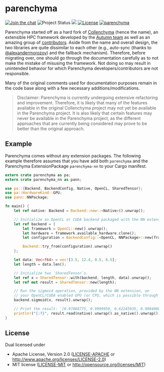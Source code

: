 # parenchyma

[![Join the chat](https://badges.gitter.im/lychee-eng/parenchyma.svg)](https://gitter.im/lychee-eng/parenchyma)
![Project Status](https://img.shields.io/badge/status-pre--alpha-green.svg)
[![](http://meritbadge.herokuapp.com/parenchyma)](https://crates.io/crates/parenchyma)
[![License](https://img.shields.io/crates/l/parenchyma.svg)](#license)
[![parenchyma](https://docs.rs/parenchyma/badge.svg)](https://docs.rs/parenchyma)

Parenchyma started off as a hard fork of [Collenchyma][collenchyma-repo] (hence the name), an 
extensible HPC framework developed by the [Autumn team] as well as an amazing group 
of [contributors][collenchyma-contributors]. Aside from the name and overall design, the two 
libraries are quite dissimilar to each other (e.g., auto-sync (thanks 
to [@alexandermorozov](/../../issues/2)) and the fallback mechanism). Therefore, before migrating 
over, one should go through the documentation carefully as to not make the mistake of misusing 
the framework. Not doing so may result in unintended behavior for which Parenchyma 
developers/contributors are not responsible.

Many of the original comments used for documentation purposes remain in the code base along with 
a few necessary additions/modifications.

> Disclaimer: Parenchyma is currently undergoing extensive refactoring and improvement. Therefore, 
> it is likely that many of the features available in the original Collenchyma project may not yet 
> be available in the Parenchyma project. It is also likely that certain features may never be 
> available in the Parenchyma project, as the different approaches that are currently being 
> considered may prove to be better than the original approach.

## Example

Parenchyma comes without any extension packages. The following example therefore assumes that
you have add both `parenchyma` and the Parenchyma ExtensionPackage `parenchyma-nn` to your
Cargo manifest.

```rust
extern crate parenchyma as pa;
extern crate parenchyma_nn as pann;

use pa::{Backend, BackendConfig, Native, OpenCL, SharedTensor};
use pa::HardwareKind::GPU;
use pann::NNPackage;

fn main() {
    let ref native: Backend = Backend::new::<Native>().unwrap();

    // Initialize an OpenCL or CUDA backend packaged with the NN extension.
    let ref backend = {
        let framework = OpenCL::new().unwrap();
        let hardware = framework.available_hardware.clone();
        let configuration = BackendConfig::<OpenCL, NNPackage>::new(framework, hardware, GPU);

        Backend::try_from(configuration).unwrap()
    };

    let data: Vec<f64> = vec![3.5, 12.4, 0.5, 6.5];
    let length = data.len();

    // Initialize two `SharedTensor`s.
    let ref x = SharedTensor::with(backend, length, data).unwrap();
    let ref mut result = SharedTensor::new(length);

    // Run the sigmoid operation, provided by the NN extension, on 
    // your OpenCL/CUDA enabled GPU (or CPU, which is possible through OpenCL)
    backend.sigmoid(x, result).unwrap();

    // Print the result: `[0.97068775, 0.9999959, 0.62245935, 0.9984988] shape=[4], strides=[1]`
    println!("{:?}", result.read(native).unwrap().as_native().unwrap());
}
```

## License

Dual licensed under
  * Apache License, Version 2.0 ([LICENSE-APACHE] or http://www.apache.org/licenses/LICENSE-2.0)
  * MIT license ([LICENSE-MIT] or http://opensource.org/licenses/MIT)

[Autumn team]: https://github.com/autumnai
[collenchyma-repo]: https://github.com/autumnai/collenchyma
[collenchyma-contributors]: https://github.com/autumnai/collenchyma/graphs/contributors
[LICENSE-APACHE]: ../../../license/blob/master/LICENSE-APACHE
[LICENSE-MIT]: ../../../license/blob/master/LICENSE-MIT
